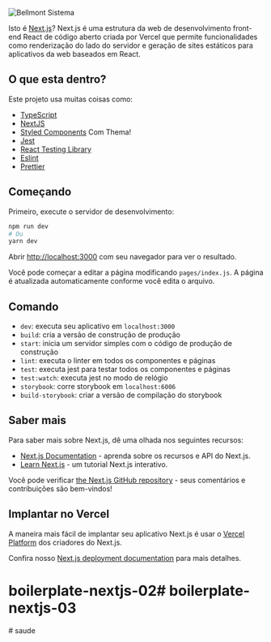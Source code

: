 ![Bellmont Sistema](https://res.cloudinary.com/bellmont-sistema/image/upload/v1615083252/logo_one_light_08b8c122ce.png)

Isto é [Next.js](https://nextjs.org/)? Next.js é uma estrutura da web de desenvolvimento front-end React de código aberto criada por Vercel que permite funcionalidades como renderização do lado do servidor e geração de sites estáticos para aplicativos da web baseados em React.

## O que esta dentro?

Este projeto usa muitas coisas como:

- [TypeScript](https://www.typescriptlang.org/)
- [NextJS](https://nextjs.org/)
- [Styled Components](https://styled-components.com/) Com Thema!
- [Jest](https://jestjs.io/)
- [React Testing Library](https://testing-library.com/docs/react-testing-library/intro)
- [Eslint](https://eslint.org/)
- [Prettier](https://prettier.io/)

## Começando

Primeiro, execute o servidor de desenvolvimento:

```bash
npm run dev
# Ou
yarn dev
```

Abrir [http://localhost:3000](http://localhost:3000) com seu navegador para ver o resultado.

Você pode começar a editar a página modificando `pages/index.js`. A página é atualizada automaticamente conforme você edita o arquivo.

## Comando

- `dev`: executa seu aplicativo em `localhost:3000`
- `build`: cria a versão de construção de produção
- `start`: inicia um servidor simples com o código de produção de construção
- `lint`: executa o linter em todos os componentes e páginas
- `test`: executa jest para testar todos os componentes e páginas
- `test:watch`: executa jest no modo de relógio
- `storybook`: corre storybook em `localhost:6006`
- `build-storybook`: criar a versão de compilação do storybook

## Saber mais

Para saber mais sobre Next.js, dê uma olhada nos seguintes recursos:

- [Next.js Documentation](https://nextjs.org/docs) - aprenda sobre os recursos e API do Next.js.
- [Learn Next.js](https://nextjs.org/learn) - um tutorial Next.js interativo.

Você pode verificar [the Next.js GitHub repository](https://github.com/vercel/next.js/) - seus comentários e contribuições são bem-vindos!

## Implantar no Vercel

A maneira mais fácil de implantar seu aplicativo Next.js é usar o [Vercel Platform](https://vercel.com/import?utm_medium=default-template&filter=next.js&utm_source=create-next-app&utm_campaign=create-next-app-readme) dos criadores do Next.js.

Confira nosso [Next.js deployment documentation](https://nextjs.org/docs/deployment) para mais detalhes.
# boilerplate-nextjs-02#   b o i l e r p l a t e - n e x t j s - 0 3  
 #   s a u d e  
 